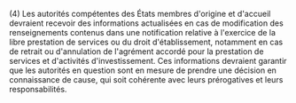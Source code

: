 (4) Les autorités compétentes des États membres d'origine et d'accueil devraient recevoir des informations actualisées en cas de modification des renseignements contenus dans une notification relative à l'exercice de la libre prestation de services ou du droit d'établissement, notamment en cas de retrait ou d'annulation de l'agrément accordé pour la prestation de services et d'activités d'investissement. Ces informations devraient garantir que les autorités en question sont en mesure de prendre une décision en connaissance de cause, qui soit cohérente avec leurs prérogatives et leurs responsabilités.